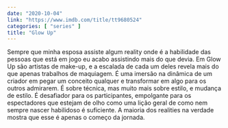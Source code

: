 ```yaml
---
date: "2020-10-04"
link: "https://www.imdb.com/title/tt9680524"
categories: [ "series" ]
title: "Glow Up"
---
```

Sempre que minha esposa assiste algum reality onde é a habilidade das pessoas que está em jogo eu acabo assistindo mais do que devia. Em Glow Up são artistas de make-up, e a escalada de cada um deles revela mais do que apenas trabalhos de maquiagem. É uma imersão na dinâmica de um criador em pegar um conceito qualquer e transformar em algo para os outros admirarem. É sobre técnica, mas muito mais sobre estilo, e mudança de estilo. É desafiador para os participantes, empolgante para os espectadores que estejam de olho como uma lição geral de como nem sempre nascer habilidoso é suficiente. A maioria dos realities na verdade mostra que esse é apenas o começo da jornada.
